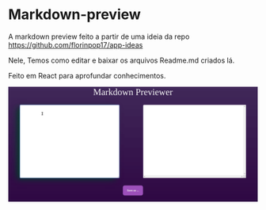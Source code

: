 # Markdown-preview

A markdown preview feito a partir de uma ideia da repo https://github.com/florinpop17/app-ideas

Nele, Temos como editar e baixar os arquivos Readme.md criados lá. 

Feito em React para aprofundar conhecimentos. 

![Alt Text](./assets/MarkdownPreviewer.gif)
